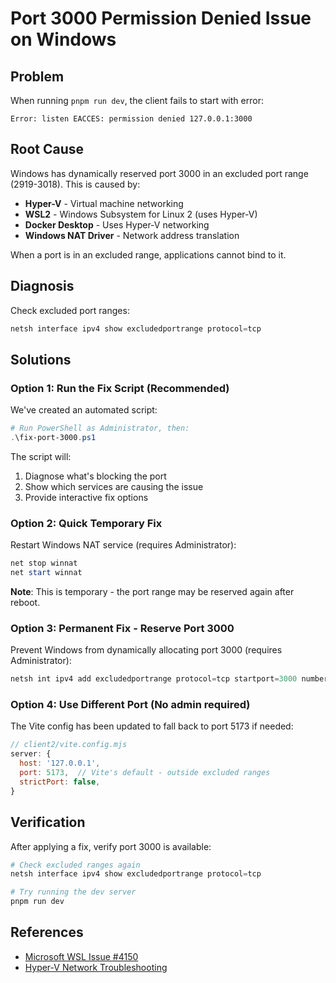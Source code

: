 # Port 3000 Permission Denied Issue on Windows

## Problem
When running `pnpm run dev`, the client fails to start with error:
```
Error: listen EACCES: permission denied 127.0.0.1:3000
```

## Root Cause
Windows has dynamically reserved port 3000 in an excluded port range (2919-3018). This is caused by:
- **Hyper-V** - Virtual machine networking
- **WSL2** - Windows Subsystem for Linux 2 (uses Hyper-V)
- **Docker Desktop** - Uses Hyper-V networking
- **Windows NAT Driver** - Network address translation

When a port is in an excluded range, applications cannot bind to it.

## Diagnosis
Check excluded port ranges:
```powershell
netsh interface ipv4 show excludedportrange protocol=tcp
```

## Solutions

### Option 1: Run the Fix Script (Recommended)
We've created an automated script:
```powershell
# Run PowerShell as Administrator, then:
.\fix-port-3000.ps1
```

The script will:
1. Diagnose what's blocking the port
2. Show which services are causing the issue
3. Provide interactive fix options

### Option 2: Quick Temporary Fix
Restart Windows NAT service (requires Administrator):
```powershell
net stop winnat
net start winnat
```
**Note**: This is temporary - the port range may be reserved again after reboot.

### Option 3: Permanent Fix - Reserve Port 3000
Prevent Windows from dynamically allocating port 3000 (requires Administrator):
```powershell
netsh int ipv4 add excludedportrange protocol=tcp startport=3000 numberofports=1
```

### Option 4: Use Different Port (No admin required)
The Vite config has been updated to fall back to port 5173 if needed:
```javascript
// client2/vite.config.mjs
server: {
  host: '127.0.0.1',
  port: 5173,  // Vite's default - outside excluded ranges
  strictPort: false,
}
```

## Verification
After applying a fix, verify port 3000 is available:
```powershell
# Check excluded ranges again
netsh interface ipv4 show excludedportrange protocol=tcp

# Try running the dev server
pnpm run dev
```

## References
- [Microsoft WSL Issue #4150](https://github.com/microsoft/WSL/issues/4150)
- [Hyper-V Network Troubleshooting](https://docs.microsoft.com/en-us/virtualization/hyper-v-on-windows/user-guide/troubleshooting)

